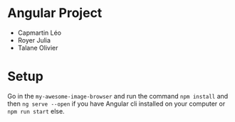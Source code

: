 # Angular Project

* Capmartin Léo
* Royer Julia
* Talane Olivier

# Setup

Go in the `my-awesome-image-browser` and run the command `npm install` and then `ng serve --open` if you have Angular cli installed on your computer or `npm run start` else.
